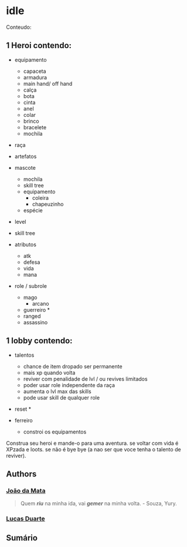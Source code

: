 # idle
Conteudo:  
## 1 Heroi contendo:  
* equipamento  
    * capaceta
    * armadura
    * main hand/ off hand
    * calça
    * bota
    * cinta
    * anel
    * colar
    * brinco
    * bracelete
    * mochila

* raça
* artefatos

* mascote
    * mochila
    * skill tree
    * equipamento
        * coleira
        * chapeuzinho
    * espécie

* level
* skill tree
* atributos  
    * atk
    * defesa
    * vida
    * mana

* role / subrole
    * mago
        * arcano 
    * guerreiro
        * 
    * ranged
    * assassino
## 1 lobby contendo:
* talentos
    * chance de item dropado ser permanente
    * mais xp quando volta
    * reviver com penalidade de lvl / ou revives limitados
    * poder usar role independente da raça
    * aumenta o lvl max das skills
    * pode usar skill de qualquer role

* reset
    * 
* ferreiro
    * constroi os equipamentos  

Construa seu heroi e mande-o para uma aventura. se voltar com vida é XPzada e loots. se não é bye bye (a nao ser que voce tenha o talento de reviver).




## Authors

### [João da Mata][JF]

> Quem _**riu**_ na minha ida, vai _**gemer**_ na minha volta. - Souza, Yury.

### [Lucas Duarte][LD]


## Sumário


[JF]: https://github.com/ocorvu
[LD]: https://github.com/ChronoTrigo